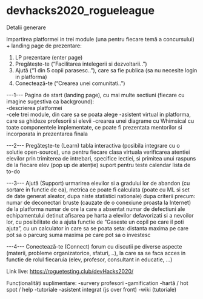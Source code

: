 # devhacks2020_rogueleague

Detalii generare

Impartirea platformei in trei module (una pentru fiecare temă a concursului) + landing page de prezentare:
1) LP prezentare (enter page)
2) Pregătește-te (“Facilitarea intelegerii si dezvoltarii..”)
3) Ajută (“1 din 5 copii parasesc..”), care sa fie publica (sa nu necesite login in platforma)
4) Conectează-te (“Crearea unei comunitati..”)

---1--- Pagina de start (landing page), cu mai multe sectiuni (fiecare cu imagine sugestiva ca background):\
-descrierea platformei\
-cele trei module, din care sa se poata alege
-asistent virtual in platforma, care sa ghideze profesorii si elevii
-crearea unei diagrame cu Whimsical cu toate componentele implementate, ce poate fi prezentata mentorilor si incorporata in prezentarea finala

---2--- Pregătește-te (Learn)
tabla interactiva (posibila integrare cu o solutie open-source), una pentru fiecare clasa virtuala
verificarea atentiei elevilor prin trimiterea de intrebari, specifice lectiei, si primitea unui raspuns de la fiecare elev (pop up de atenție)
suport pentru teste
calendar
lista de to-do

---3--- Ajută (Support)
urmarirea elevilor si a gradului lor de abandon (cu sortare in functie de ea), metrica ce poate fi calculata (poate cu ML si set de date generat aleator, dupa niste statistici nationale) dupa criterii precum:
numar de deconectari bruste (cauzate de o conexiune proasta la Internet) de la platforma
numar de ore la care a absentat
numar de defectiuni ale echipamentului detinut
afisarea pe harta a elevilor defavorizati si a nevoilor lor, cu posibilitate de a ajuta
functie de “Gaseste un copil pe care il poti ajuta”, cu un calculator in care sa se poata seta:
distanta maxima pe care pot sa o parcurg
suma maxima pe care pot sa o investesc

---4--- Conectează-te (Connect)
forum cu discutii pe diverse aspecte (materii, probleme organizatorice, sfaturi, ..), la care sa se faca acces in functie de rolul fiecaruia (elev, profesor, consultant in educatie, ...)

Link live: https://roguetesting.club/devHacks2020/

Funcționalități suplimentare:
-survery profesori
-gamification
-hartă / hot spot / help
-tutoriale
-asistent integrat (js over front)
-wiki (tutoriale)
